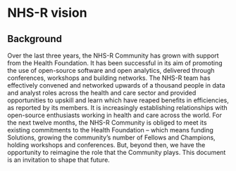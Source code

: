# NHS-R vision

## Background
Over the last three years, the NHS-R Community has grown with support from the Health Foundation. It has been successful in its aim of promoting the use of open-source software and open analytics, delivered through conferences, workshops and building networks. The NHS-R team has effectively convened and networked upwards of a thousand people in data and analyst roles across the health and care sector and provided opportunities to upskill and learn which have reaped benefits in efficiencies, as reported by its members. It is increasingly establishing relationships with open-source enthusiasts working in health and care across the world. For the next twelve months, the NHS-R Community is obliged to meet its existing commitments to the Health Foundation – which means funding Solutions, growing the community’s number of Fellows and Champions, holding workshops and conferences. But, beyond then, we have the opportunity to reimagine the role that the Community plays. This document is an invitation to shape that future.

